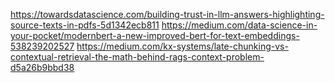 https://towardsdatascience.com/building-trust-in-llm-answers-highlighting-source-texts-in-pdfs-5d1342ecb811
https://medium.com/data-science-in-your-pocket/modernbert-a-new-improved-bert-for-text-embeddings-538239202527
https://medium.com/kx-systems/late-chunking-vs-contextual-retrieval-the-math-behind-rags-context-problem-d5a26b9bbd38
